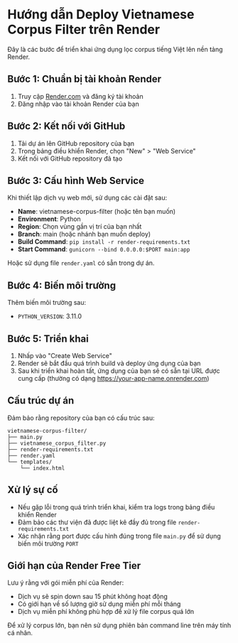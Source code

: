 # Hướng dẫn Deploy Vietnamese Corpus Filter trên Render

Đây là các bước để triển khai ứng dụng lọc corpus tiếng Việt lên nền tảng Render.

## Bước 1: Chuẩn bị tài khoản Render

1. Truy cập [Render.com](https://render.com/) và đăng ký tài khoản
2. Đăng nhập vào tài khoản Render của bạn

## Bước 2: Kết nối với GitHub

1. Tải dự án lên GitHub repository của bạn
2. Trong bảng điều khiển Render, chọn "New" > "Web Service"
3. Kết nối với GitHub repository đã tạo

## Bước 3: Cấu hình Web Service

Khi thiết lập dịch vụ web mới, sử dụng các cài đặt sau:

- **Name**: vietnamese-corpus-filter (hoặc tên bạn muốn)
- **Environment**: Python
- **Region**: Chọn vùng gần vị trí của bạn nhất
- **Branch**: main (hoặc nhánh bạn muốn deploy)
- **Build Command**: `pip install -r render-requirements.txt`
- **Start Command**: `gunicorn --bind 0.0.0.0:$PORT main:app`

Hoặc sử dụng file `render.yaml` có sẵn trong dự án.

## Bước 4: Biến môi trường

Thêm biến môi trường sau:
- `PYTHON_VERSION`: 3.11.0

## Bước 5: Triển khai

1. Nhấp vào "Create Web Service"
2. Render sẽ bắt đầu quá trình build và deploy ứng dụng của bạn
3. Sau khi triển khai hoàn tất, ứng dụng của bạn sẽ có sẵn tại URL được cung cấp (thường có dạng https://your-app-name.onrender.com)

## Cấu trúc dự án

Đảm bảo rằng repository của bạn có cấu trúc sau:

```
vietnamese-corpus-filter/
├── main.py
├── vietnamese_corpus_filter.py
├── render-requirements.txt
├── render.yaml
└── templates/
    └── index.html
```

## Xử lý sự cố

- Nếu gặp lỗi trong quá trình triển khai, kiểm tra logs trong bảng điều khiển Render
- Đảm bảo các thư viện đã được liệt kê đầy đủ trong file `render-requirements.txt`
- Xác nhận rằng port được cấu hình đúng trong file `main.py` để sử dụng biến môi trường `PORT`

## Giới hạn của Render Free Tier

Lưu ý rằng với gói miễn phí của Render:
- Dịch vụ sẽ spin down sau 15 phút không hoạt động
- Có giới hạn về số lượng giờ sử dụng miễn phí mỗi tháng
- Dịch vụ miễn phí không phù hợp để xử lý file corpus quá lớn

Để xử lý corpus lớn, bạn nên sử dụng phiên bản command line trên máy tính cá nhân.